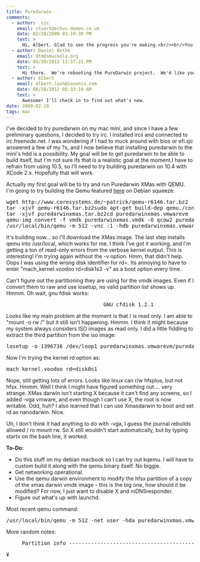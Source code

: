 ```yaml
---
title: Puredarwin
comments:
  - author: _sjc_
    email: stuart@echus.demon.co.uk
    date: 02/28/2009 03:19:38 PM
    text: >
      Hi, Albert. Glad to see the progress you're making.<br/><br/>You've probably already found the networking notes on puredarwin.org. As for what's up with launchd... well, how long have you got?<br/><br/>You might like to try the patched version of CFLite available from <a href="http://code.google.com/p/purefoundation/downloads/list" rel="nofollow">http://code.google.com/p/purefoundation/downloads/list</a> since it resolves (or at least suppresses) some of them.
  - author: Daniel Bethe
    email: dtm@smuckola.org
    date: 08/20/2012 11:37:21 PM
    text: >
      Hi there.  We're rebooting the PureDarwin project.  We'd like your help in getting PureDarwin running in modern virtual machines.  Come to #puredarwin in irc.freenode.net and let's talk about it.  Thanks!
  - author: Albert
    email: albert.lash@savonix.com
    date: 08/28/2012 05:33:19 AM
    text: >
      Awesome! I'll check in to find out what's new.
date: 2009-02-28
tags: mac
---
```

I've decided to try puredarwin on my mac mini, and since I have a few preliminary questions, I decided to try irc. I installed ircii and connected to irc.freenode.net. I was wondering if I had to muck around with bios or efi._sjc_ answered a few of my ?s, and I now believe that installing puredarwin to the mini's hdd is a possibility. My goal will be to get puredarwin to be able to build itself, but I'm not sure ifs that is a realistic goal at the moment.I have to refrain from using 10.5, so I'll need to try building puredarwin on 10.4 with XCode 2.x. Hopefully that will work.

Actually my first goal will be to try and run Puredarwin XMas with QEMU. I'm going to try building the Qemu featured <a href="https://sites.google.com/a/puredarwin.org/puredarwin/developers/qemu" rel="nofollow">here</a> on Debian squeeze:

<pre>
wget http://www.coresystems.de/~patrick/qemu-r6146.tar.bz2
tar -xjvf qemu-r6146.tar.bz2sudo apt-get build-dep qemu./configure --disable-gfx-checkmakemake installwget http://xref.puredarwin.org/puredarwinxmas.tar.bz2
tar -xjvf puredarwinxmas.tar.bz2cd puredarwinxmas.vmwarevm
qemu-img convert -f vmdk puredarwinxmas.vmdk -O qcow2 puredarwinxmas.qcow2
/usr/local/bin/qemu -m 512 -vnc :1 -hdb puredarwinxmas.vmwarevm/puredarwinxmas.vmdk -cdrom puredarwinxmas.vmwarevm/puredarwinxmas.vmdk -boot d
</pre>

It's building now... so I'll download the XMas image. The last step installs qemu into /usr/local, which works for me. I think I've got it working, and I'm getting a ton of read-only errors from the verbose kernel output. This is interesting! I'm trying again without the -v option. Hmm, that didn't help. Oops I was using the wrong disk identifier for rd=. Its annoying to have to enter "mach_kernel.voodoo rd=disk1s3 -v" as a boot option every time.

Can't figure out the partitioning they are using for the vmdk images. Even if I convert them to raw and use losetup, no valid partition list shows up. Hmmm. Oh wait, gnu fdisk works:

<pre>
                               GNU cfdisk 1.2.1                                    Unknown         Disk: /dev/loop0   Disk type: mac    Size: 143654911B, 144MB              Heads: 255   Sectors per track: 63   Cylinders: 17   Number   Flags      Part Type   Filesystem       Label                Size -----------------------------------------------------------------------------      1                Primary     [partition_map]  Apple               0.03MB                        Primary     Free space                           0.69MB      3                Primary     hfs+             PureDarwin           143MB                       Primary     Free space                           0.03MB [ Flags  ] [Make FS ] [ Check  ] [ Rename ] [  Copy  ] [ Resize ] [  Move  ] [ Delete ] [  Type  ] [ Units  ] [ Commit ] [  Quit  ] [  Info  ] [  Help  ]                   Change the flags of the current partition
</pre>

Looks like my main problem at the moment is that / is read only. I am able to "mount -o rw /" but it still isn't happening. Hmmm. I think it might because my system always considers ISO images as read only. I did a little fiddling to extract the third partition from the iso image:

<pre>
losetup -o 1396736 /dev/loop1 puredarwinxmas.vmwarevm/puredarwinxmas.rawdd if=/dev/loop1 of=puredarwin.hfsx bs=16k
</pre>

Now I'm trying the kernel rd option as:

<pre>
mach_kernel.voodoo rd=disk0s1
</pre>

Nope, still getting lots of errors. Looks like linux can r/w hfsplus, but not hfsx. Hmmm. Well I think I might have figured something out.... very strange. XMas darwin isn't starting X because it can't find any screens, so I added -vga vmware, and even though I can't use X, the root is now writable. Odd, huh? I also learned that I can use Xmasdarwin to boot and set rd as nanodarwin. Nice.

Uh, I don't think it had anything to do with -vga, I guess the journal rebuilds allowed / ro mount rw. So X still wouldn't start automatically, but by typing startx on the bash line, it worked.

<b>
To-Do:
</b>

* Do this stuff on my debian macbook so I can try out kqemu. I will have to custom build it along with the qemu binary itself. No biggie.
* Get networking operational.
* Use the qemu darwin environment to modify the hfsx partition of a copy of the xmas darwin vmdk image - this is the big one, how should it be modified? For now, I just want to disable X and mDNSresponder.
* Figure out what's up with launchd.

Most recent qemu command:

<pre>
/usr/local/bin/qemu -m 512 -net user -hda puredarwinxmas.vmwarevm/puredarwinxmas.vmdk -cdrom puredarwinxmas.vmwarevm/puredarwinxmas.vmdk -boot d
</pre>

More random notes:

<pre>
     Partition info -----------------------------------------------------------------------------------------------------------------------------------------------------------      Possible partition device: /home/albertlash/src/qemu-r6146/puredarwinxmas.vmwarevm/puredarwinxmas.raw3                 Partition type: Primary                 Partition name: PureDarwinXmas        Partition size in bytes: 1292513280B      Partition size in sectors: 2524440s       Portion of the hard disk: 99.9%                Filesystem type: hfsx               System type name: Apple_HFS                       Position: 2728s-2527167s       Start (cyl,heads,sector): 21,1,8         End (cyl,heads,sector): 19743,1,31                          Flags:losetup -o 1396736 /dev/loop1 puredarwinxmas.vmwarevm/puredarwinxmas.raw/usr/local/bin/qemu -cpu coreduo -m 512 -vnc :1 -cdrom puredarwinxmas.vmwarevm/puredarwinxmas.vmdk -hda ~/puredarwin.hfsx -boot d/usr/local/bin/qemu -cpu coreduo -m 512 -vnc :1 -vga vmware -net user -hda puredarwinxmas.vmwarevm/puredarwinxmas.vmdk -cdrom puredarwinxmas.vmwarevm/puredarwinxmas.vmdk -boot d/usr/local/bin/qemu -cpu coreduo -m 512 -vnc :1 -net user -hdb puredarwin.iso -cdrom puredarwinxmas.vmwarevm/puredarwinxmas.vmdk -boot d
</pre>

¥

